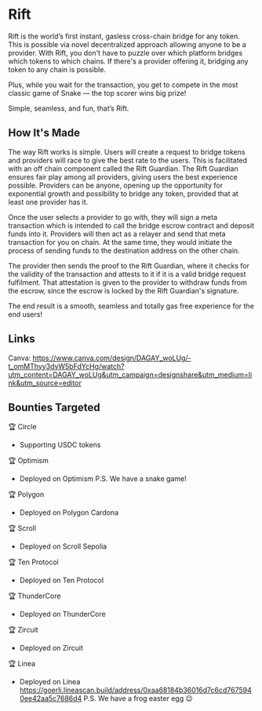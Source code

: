 # Rift

Rift is the world’s first instant, gasless cross-chain bridge for any token. This is possible via novel decentralized approach allowing anyone to be a provider. With Rift, you don't have to puzzle over which platform bridges which tokens to which chains. If there's a provider offering it, bridging any token to any chain is possible.

Plus, while you wait for the transaction, you get to compete in the most classic game of Snake — the top scorer wins big prize!

Simple, seamless, and fun, that’s Rift.

## How It's Made

The way Rift works is simple. Users will create a request to bridge tokens and providers will race to give the best rate to the users. This is facilitated with an off chain component called the Rift Guardian. The Rift Guardian ensures fair play among all providers, giving users the best experience possible. Providers can be anyone, opening up the opportunity for exponential growth and possibility to bridge any token, provided that at least one provider has it.

Once the user selects a provider to go with, they will sign a meta transaction which is intended to call the bridge escrow contract and deposit funds into it. Providers will then act as a relayer and send that meta transaction for you on chain. At the same time, they would initiate the process of sending funds to the destination address on the other chain.

The provider then sends the proof to the Rift Guardian, where it checks for the validity of the transaction and attests to it if it is a valid bridge request fulfilment. That attestation is given to the provider to withdraw funds from the escrow, since the escrow is locked by the Rift Guardian's signature.

The end result is a smooth, seamless and totally gas free experience for the end users!

## Links

Canva: https://www.canva.com/design/DAGAY_woLUg/-t_omMThyy3dvW5bFdYcHg/watch?utm_content=DAGAY_woLUg&utm_campaign=designshare&utm_medium=link&utm_source=editor

## Bounties Targeted

🏆 Circle

- Supporting USDC tokens

🏆 Optimism

- Deployed on Optimism
  P.S. We have a snake game!

🏆 Polygon

- Deployed on Polygon Cardona

🏆 Scroll

- Deployed on Scroll Sepolia

🏆 Ten Protocol

- Deployed on Ten Protocol

🏆 ThunderCore

- Deployed on ThunderCore

🏆 Zircuit

- Deployed on Zircuit

🏆 Linea

- Deployed on Linea
  https://goerli.lineascan.build/address/0xaa68184b36016d7c6cd7675940ee42aa5c7686d4
  P.S. We have a frog easter egg 😉
